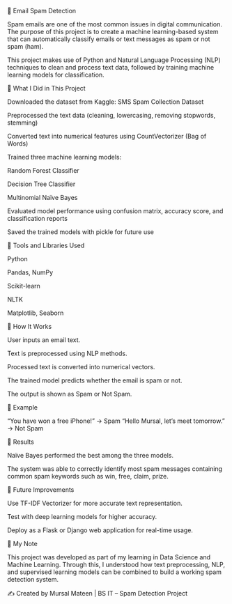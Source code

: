 📧 Email Spam Detection

Spam emails are one of the most common issues in digital communication. The purpose of this project is to create a machine learning-based system that can automatically classify emails or text messages as spam or not spam (ham).

This project makes use of Python and Natural Language Processing (NLP) techniques to clean and process text data, followed by training machine learning models for classification.

🔹 What I Did in This Project

Downloaded the dataset from Kaggle: SMS Spam Collection Dataset

Preprocessed the text data (cleaning, lowercasing, removing stopwords, stemming)

Converted text into numerical features using CountVectorizer (Bag of Words)

Trained three machine learning models:

Random Forest Classifier

Decision Tree Classifier

Multinomial Naïve Bayes

Evaluated model performance using confusion matrix, accuracy score, and classification reports

Saved the trained models with pickle for future use

🔹 Tools and Libraries Used

Python

Pandas, NumPy

Scikit-learn

NLTK

Matplotlib, Seaborn

🔹 How It Works

User inputs an email text.

Text is preprocessed using NLP methods.

Processed text is converted into numerical vectors.

The trained model predicts whether the email is spam or not.

The output is shown as Spam or Not Spam.

🔹 Example

“You have won a free iPhone!” → Spam
“Hello Mursal, let’s meet tomorrow.” → Not Spam

🔹 Results

Naïve Bayes performed the best among the three models.

The system was able to correctly identify most spam messages containing common spam keywords such as win, free, claim, prize.

🔹 Future Improvements

Use TF-IDF Vectorizer for more accurate text representation.

Test with deep learning models for higher accuracy.

Deploy as a Flask or Django web application for real-time usage.

🔹 My Note

This project was developed as part of my learning in Data Science and Machine Learning. Through this, I understood how text preprocessing, NLP, and supervised learning models can be combined to build a working spam detection system.

✍️ Created by Mursal Mateen | BS IT – Spam Detection Project